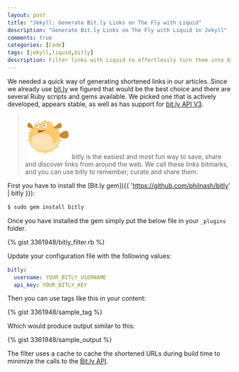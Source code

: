 ```yaml
---
layout: post
title: "Jekyll: Generate Bit.ly Links on The Fly with Liquid"
description: "Generate Bit.ly Links on The Fly with Liquid in Jekyll"
comments: true
categories: [Code]
tags: [jekyll,liquid,bitly]
description: Filter links with Liquid to effortlessly turn them into bit.ly links on the fly with this plugin.
---
```


We needed a quick way of generating shortened links in our articles. Since we already use [bit.ly](http://bit.ly/) we figured that would be the best choice and there are several Ruby scripts and gems available. We picked one that is actively developed, appears stable, as well as has support for [bit.ly API V3](http://dev.bitly.com/data_apis.html).

<!--more-->

> <img src="/public/uploads/2012/08/bitly.png" class="pull-right"> bitly is the easiest and most fun way to save, share and discover links from around the web. We call these links bitmarks, and you can use bitly to remember, curate and share them.

First you have to install the [Bit.ly gem]({{ 'https://github.com/philnash/bitly' | bitly }}):

```sh
$ sudo gem install bitly
```

Once you have installed the gem simply put the below file in your `_plugins` folder.

{% gist 3361948/bitly_filter.rb %}

Update your configuration file with the following values:
```yaml
bitly:
  username: YOUR_BITLY_USERNAME
  api_key: YOUR_BITLY_KEY
```

Then you can use tags like this in your content:

{% gist 3361948/sample_tag %}

Which would produce output similar to this:

{% gist 3361948/sample_output %}

The filter uses a cache to cache the shortened URLs during build time to minimize the calls to the [Bit.ly API](http://dev.bitly.com/api.html).
